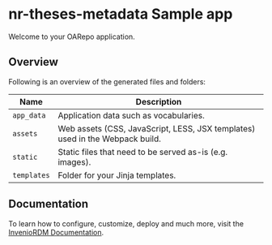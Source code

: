# nr-theses-metadata Sample app

Welcome to your OARepo application.

## Overview

Following is an overview of the generated files and folders:

| Name        | Description                                                                  |
| ----------- | ---------------------------------------------------------------------------- |
| `app_data`  | Application data such as vocabularies.                                       |
| `assets`    | Web assets (CSS, JavaScript, LESS, JSX templates) used in the Webpack build. |
| `static`    | Static files that need to be served as-is (e.g. images).                     |
| `templates` | Folder for your Jinja templates.                                             |

## Documentation

To learn how to configure, customize, deploy and much more, visit
the [InvenioRDM Documentation](https://inveniordm.docs.cern.ch/).
